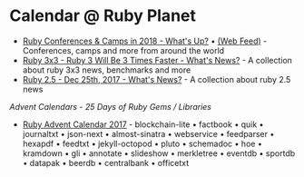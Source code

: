 # Calendar @ Ruby Planet


- [Ruby Conferences & Camps in 2018 - What's Up?](2018) • [(Web Feed)](feed.xml) - Conferences, camps and more from around the world
- [Ruby 3x3 - Ruby 3 Will Be 3 Times Faster - What's News?](ruby3x3) - A collection about ruby 3x3 news, benchmarks and more
- [Ruby 2.5 - Dec 25th, 2017 - What's News?](ruby25) - A collection about ruby 2.5 news




_Advent Calendars - 25 Days of Ruby Gems / Libraries_

- [Ruby Advent Calendar 2017](advent2017) - blockchain-lite • factbook • quik • journaltxt • json-next • almost-sinatra •  webservice • feedparser • hexapdf •  feedtxt • jekyll-octopod • pluto • schemadoc • hoe • kramdown • gli • annotate • slideshow • merkletree • eventdb • sportdb • datapak • beerdb • centralbank • officetxt
